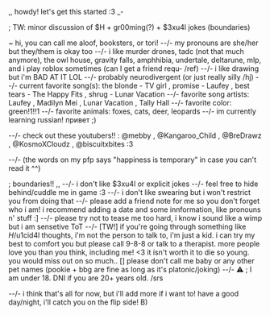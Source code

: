 ,, howdy! let's get this started :3 _-

; TW: minor discussion of $H + gr00ming(?) + $3xu4l jokes (boundaries)

~ hi, you can call me aloof, booksters, or tori!
--/- my pronouns are she/her but they/them is okay too
--/- i like murder drones, tadc (not that much anymore), the owl house, gravity falls, amphhibia, undertale, deltarune, mlp, and i play roblox sometimes (can I get a friend requ- /ref)
--/- i like drawing but i'm BAD AT IT LOL
--/- probably neurodivergent (or just really silly /hj)
--/- current favorite song(s): the blonde - TV girl , promise - Laufey , best tears - The Happy Fits , shrug - Lunar Vacation
--/- favorite song artists: Laufey , Madilyn Mei , Lunar Vacation , Tally Hall
--/- favorite color: green!1!!1
--/- favorite animals: foxes, cats, deer, leopards
--/- im currently learning russian! привет ;)

--/- check out these youtubers!! : @mebby , @Kangaroo_Child , @BreDrawz , @KosmoXCloudz , @biscuitxbites :3

--/- (the words on my pfp says "happiness is temporary" in case you can't read it ^^)

; boundaries!! ,,
--/- i don't like $3xu4l or explicit jokes
--/- feel free to hide behind/cuddle me in game :3
--/- i don't like swearing but i won't restrict you from doing that
--/- please add a friend note for me so you don't forget who i am! i recommend adding a date and some innformation, like pronouns n' stuff :]
--/- please try not to tease me too hard, i know i sound like a wimp but i am sensetive ToT
--/- [TW!] if you're going through something like $H/$u1cid4l thoughts, i'm not the person to talk to, i'm just a kid. i can try my best to comfort you but please call 9-8-8 or talk to a  therapist. more people love you than you think, including me! <3 it isn't worth it to die so young. you would miss out on so much.. []
please don't call me baby or any other pet names (pookie + bbg are fine as long as it's platonic/joking)
--/- ⚠️ ; I am under 18. DNI if you are 20+ years old. /srs

--/- i think that's all for now, but i'll add more if i want to! have a good day/night, i'll catch you on the flip side! B)

<!---
2al00f/2al00f is a ✨ special ✨ repository because its `README.md` (this file) appears on your GitHub profile.
You can click the Preview link to take a look at your changes.
--->
